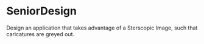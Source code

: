 # SeniorDesign

   Design an application that takes advantage of a Sterscopic Image, such that caricatures are greyed out. 
